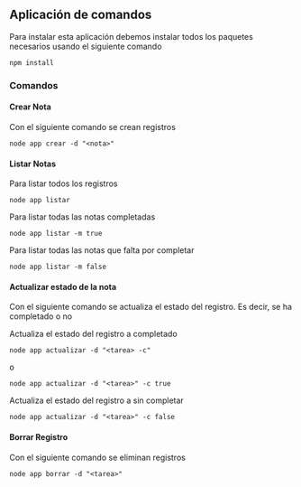 ## Aplicación de comandos 

Para instalar esta aplicación debemos instalar todos los paquetes necesarios usando el siguiente comando

```
npm install
```

### Comandos

#### Crear Nota
Con el siguiente comando se crean registros

```
node app crear -d "<nota>"
```

#### Listar Notas
Para listar todos los registros

```
node app listar
```

Para listar todas las notas completadas

```
node app listar -m true
```

Para listar todas las notas que falta por completar

```
node app listar -m false
```

#### Actualizar estado de la nota
Con el siguiente comando se actualiza el estado del registro. Es decir, se ha completado o no

Actualiza el estado del registro a completado

```
node app actualizar -d "<tarea> -c"
```

o

```
node app actualizar -d "<tarea>" -c true
```

Actualiza el estado del registro a sin completar

```
node app actualizar -d "<tarea>" -c false
```

#### Borrar Registro
Con el siguiente comando se eliminan registros

```
node app borrar -d "<tarea>"
```